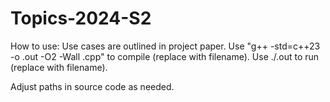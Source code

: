 # Topics-2024-S2

How to use:
Use cases are outlined in project paper.
Use "g++ -std=c++23 -o <file>.out -O2 -Wall <file>.cpp" to compile (replace <file> with filename).
Use ./<file>.out to run (replace <file> with filename).

Adjust paths in source code as needed.